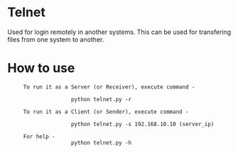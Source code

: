 # Telnet
Used for login remotely in another systems. This can be used for transfering files from one system to another.

# How to use 

         To run it as a Server (or Receiver), execute command -
         
                        python telnet.py -r

         To run it as a Client (or Sender), execute command -

                        python telnet.py -s 192.168.10.10 (server_ip)

         For help -
                        python telnet.py -h
